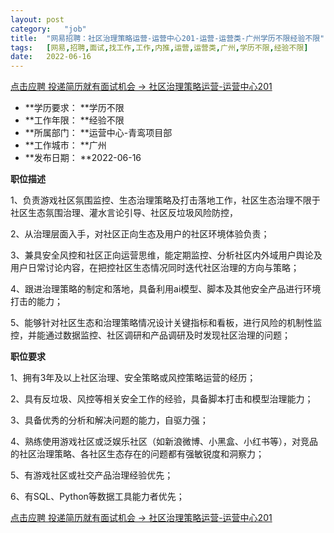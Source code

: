 ```yaml
---
layout:	post
category:	"job"
title:	"网易招聘：社区治理策略运营-运营中心201-运营-运营类-广州学历不限经验不限"
tags:	[网易,招聘,面试,找工作,工作,内推,运营,运营类,广州,学历不限,经验不限]
date:	2022-06-16
---
```


[点击应聘 投递简历就有面试机会 ->  社区治理策略运营-运营中心201](http://mobile.bole.netease.com/bole/boleDetail?id=40252&employeeId=346f03c3cda5f04c&key=all)



- **学历要求： **学历不限
- **工作年限： **经验不限
- **所属部门： **运营中心-青鸾项目部
- **工作城市： **广州
- **发布日期： **2022-06-16



**职位描述**

1、负责游戏社区氛围监控、生态治理策略及打击落地工作，社区生态治理不限于社区生态氛围治理、灌水言论引导、社区反垃圾风险防控，

2、从治理层面入手，对社区正向生态及用户的社区环境体验负责；

3、兼具安全风控和社区正向运营思维，能定期监控、分析社区内外域用户舆论及用户日常讨论内容，在把控社区生态情况同时迭代社区治理的方向与策略；

4、跟进治理策略的制定和落地，具备利用ai模型、脚本及其他安全产品进行环境打击的能力；

5、能够针对社区生态和治理策略情况设计关键指标和看板，进行风险的机制性监控，并能通过数据监控、社区调研和产品调研及时发现社区治理的问题；



**职位要求**

1、拥有3年及以上社区治理、安全策略或风控策略运营的经历；

2、具有反垃圾、风控等相关安全工作的经验，具备脚本打击和模型治理能力；

3、具备优秀的分析和解决问题的能力，自驱力强；

4、熟练使用游戏社区或泛娱乐社区（如新浪微博、小黑盒、小红书等），对竞品的社区治理策略、各社区生态存在的问题都有强敏锐度和洞察力；

5、有游戏社区或社交产品治理经验优先；

6、有SQL、Python等数据工具能力者优先；



[点击应聘 投递简历就有面试机会 ->  社区治理策略运营-运营中心201](http://mobile.bole.netease.com/bole/boleDetail?id=40252&employeeId=346f03c3cda5f04c&key=all)